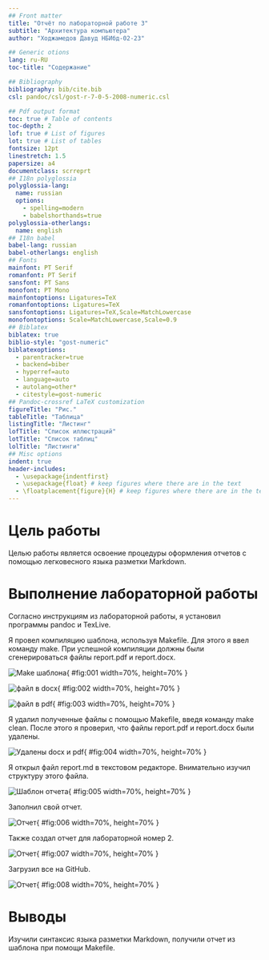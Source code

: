 ```yaml
---
## Front matter
title: "Отчёт по лабораторной работе 3"
subtitle: "Архитектура компьютера"
author: "Ходжамедов Давуд НБИбд-02-23"

## Generic otions
lang: ru-RU
toc-title: "Содержание"

## Bibliography
bibliography: bib/cite.bib
csl: pandoc/csl/gost-r-7-0-5-2008-numeric.csl

## Pdf output format
toc: true # Table of contents
toc-depth: 2
lof: true # List of figures
lot: true # List of tables
fontsize: 12pt
linestretch: 1.5
papersize: a4
documentclass: scrreprt
## I18n polyglossia
polyglossia-lang:
  name: russian
  options:
	- spelling=modern
	- babelshorthands=true
polyglossia-otherlangs:
  name: english
## I18n babel
babel-lang: russian
babel-otherlangs: english
## Fonts
mainfont: PT Serif
romanfont: PT Serif
sansfont: PT Sans
monofont: PT Mono
mainfontoptions: Ligatures=TeX
romanfontoptions: Ligatures=TeX
sansfontoptions: Ligatures=TeX,Scale=MatchLowercase
monofontoptions: Scale=MatchLowercase,Scale=0.9
## Biblatex
biblatex: true
biblio-style: "gost-numeric"
biblatexoptions:
  - parentracker=true
  - backend=biber
  - hyperref=auto
  - language=auto
  - autolang=other*
  - citestyle=gost-numeric
## Pandoc-crossref LaTeX customization
figureTitle: "Рис."
tableTitle: "Таблица"
listingTitle: "Листинг"
lofTitle: "Список иллюстраций"
lotTitle: "Список таблиц"
lolTitle: "Листинги"
## Misc options
indent: true
header-includes:
  - \usepackage{indentfirst}
  - \usepackage{float} # keep figures where there are in the text
  - \floatplacement{figure}{H} # keep figures where there are in the text
---
```


# Цель работы

Целью работы является освоение процедуры оформления отчетов с помощью легковесного языка разметки Markdown.

# Выполнение лабораторной работы

Согласно инструкциям из лабораторной работы, я установил программы pandoc и TexLive. 

Я провел компиляцию шаблона, используя Makefile. Для этого я ввел команду make.
При успешной компиляции должны были сгенерироваться файлы report.pdf и report.docx. 

![Make шаблона](image/01.png){ #fig:001 width=70%, height=70% }

![файл в docx](image/02.png){ #fig:002 width=70%, height=70% }

![файл в pdf](image/03.png){ #fig:003 width=70%, height=70% }

Я удалил полученные файлы с помощью Makefile, введя команду make clean. 
После этого я проверил, что файлы report.pdf и report.docx были удалены.

![Удалены docx и pdf](image/04.png){ #fig:004 width=70%, height=70% }

Я открыл файл report.md в текстовом редакторе.
Внимательно изучил структуру этого файла.

![Шаблон отчета](image/05.png){ #fig:005 width=70%, height=70% }

Заполнил свой отчет.

![Отчет](image/06.png){ #fig:006 width=70%, height=70% }

Также создал отчет для лабораторной номер 2.

![Отчет](image/07.png){ #fig:007 width=70%, height=70% }

Загрузил все на GitHub.

![Отчет](image/08.png){ #fig:008 width=70%, height=70% }

# Выводы

Изучили синтаксис языка разметки Markdown, получили отчет из шаблона при помощи Makefile. 
